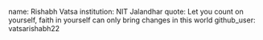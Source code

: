 name: Rishabh Vatsa 
institution: NIT Jalandhar 
quote: Let you count on yourself, faith in yourself can only bring changes in this world 
github_user: vatsarishabh22
